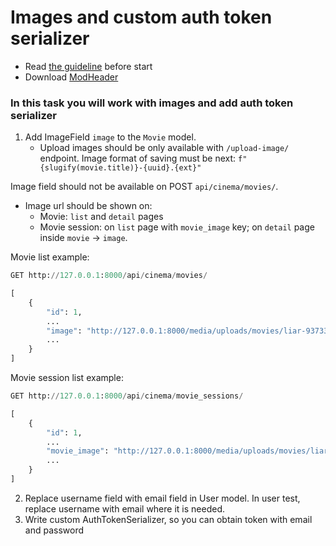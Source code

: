 # Images and custom auth token serializer

- Read [the guideline](https://github.com/mate-academy/py-task-guideline/blob/main/README.md) before start
- Download [ModHeader](https://chrome.google.com/webstore/detail/modheader/idgpnmonknjnojddfkpgkljpfnnfcklj?hl=en)

### In this task you will work with images and add auth token serializer

1. Add ImageField `image` to the `Movie` model.
   - Upload images should be only available with `/upload-image/` endpoint.
Image format of saving must be next:  `f"{slugify(movie.title)}-{uuid}.{ext}"`

Image field should not be available on POST `api/cinema/movies/`.
   - Image url should be shown on:
     - Movie: `list` and `detail` pages
     - Movie session: on `list` page with `movie_image` key; on
`detail` page inside `movie` -> `image`.

Movie list example:
```python
GET http://127.0.0.1:8000/api/cinema/movies/

[
    {
        "id": 1,
        ...
        "image": "http://127.0.0.1:8000/media/uploads/movies/liar-93733032-c097-4a38-9b2b-20404e7186e6.jpeg",
        ...
    }
]
```

Movie session list example:
```python
GET http://127.0.0.1:8000/api/cinema/movie_sessions/

[
    {
        "id": 1,
        ...
        "movie_image": "http://127.0.0.1:8000/media/uploads/movies/liar-93733032-c097-4a38-9b2b-20404e7186e6.jpeg",
        ...
    }
]
```
2. Replace username field with email field in User model. In user test, 
replace username with email where it is needed.
3. Write custom AuthTokenSerializer, so you can obtain token with
email and password

     
